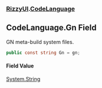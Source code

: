### [RizzyUI](RizzyUI 'RizzyUI').[CodeLanguage](RizzyUI.CodeLanguage 'RizzyUI.CodeLanguage')

## CodeLanguage.Gn Field

GN meta-build system files.

```csharp
public const string Gn = gn;
```

#### Field Value
[System.String](https://docs.microsoft.com/en-us/dotnet/api/System.String 'System.String')